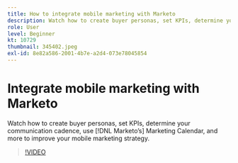 ```yaml
---
title: How to integrate mobile marketing with Marketo
description: Watch how to create buyer personas, set KPIs, determine your communication cadence, use [!DNL Marketo’s] Marketing Calendar, and more to improve your mobile marketing strategy.
role: User
level: Beginner
kt: 10729
thumbnail: 345402.jpeg
exl-id: 8e82a586-2001-4b7e-a2d4-073e78045854
---
```

# Integrate mobile marketing with Marketo

Watch how to create buyer personas, set KPIs, determine your communication cadence, use [!DNL Marketo’s] Marketing Calendar, and more to improve your mobile marketing strategy.

>[!VIDEO](https://video.tv.adobe.com/v/345402/?quality=12&learn=on)
